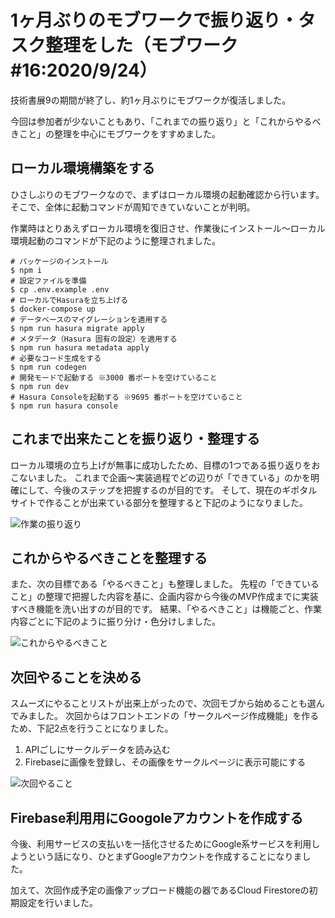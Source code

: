 # 1ヶ月ぶりのモブワークで振り返り・タスク整理をした（モブワーク#16:2020/9/24）

技術書展9の期間が終了し、約1ヶ月ぶりにモブワークが復活しました。

今回は参加者が少ないこともあり、「これまでの振り返り」と「これからやるべきこと」の整理を中心にモブワークをすすめました。

## ローカル環境構築をする

ひさしぶりのモブワークなので、まずはローカル環境の起動確認から行います。そこで、全体に起動コマンドが周知できていないことが判明。  

作業時はとりあえずローカル環境を復旧させ、作業後にインストール〜ローカル環境起動のコマンドが下記のように整理されました。

```
# パッケージのインストール
$ npm i
# 設定ファイルを準備
$ cp .env.example .env
# ローカルでHasuraを立ち上げる
$ docker-compose up
# データベースのマイグレーションを適用する
$ npm run hasura migrate apply
# メタデータ（Hasura 固有の設定）を適用する
$ npm run hasura metadata apply
# 必要なコード生成をする
$ npm run codegen
# 開発モードで起動する ※3000 番ポートを空けていること
$ npm run dev
# Hasura Consoleを起動する ※9695 番ポートを空けていること
$ npm run hasura console
```

## これまで出来たことを振り返り・整理する
ローカル環境の立ち上げが無事に成功したため、目標の1つである振り返りをおこないました。
これまで企画〜実装過程でどの辺りが「できている」のかを明確にして、今後のステップを把握するのが目的です。
そして、現在のギポタルサイトで作ることが出来ている部分を整理すると下記のようになりました。

![作業の振り返り](chap-mob-0924/reflection.jpg?scale=0.4)


## これからやるべきことを整理する
また、次の目標である「やるべきこと」も整理しました。
先程の「できていること」の整理で把握した内容を基に、企画内容から今後のMVP作成までに実装すべき機能を洗い出すのが目的です。
結果、「やるべきこと」は機能ごと、作業内容ごとに下記のように振り分け・色分けしました。

![これからやるべきこと](chap-mob-0924/todo.jpg?scale=0.8)

## 次回やることを決める
スムーズにやることリストが出来上がったので、次回モブから始めることも選んでみました。
次回からはフロントエンドの「サークルページ作成機能」を作るため、下記2点を行うことになりました。

1. APIごしにサークルデータを読み込む
2. Firebaseに画像を登録し、その画像をサークルページに表示可能にする

![次回やること](chap-mob-0924/nextaction.jpg?scale=0.4)

## Firebase利用用にGoogoleアカウントを作成する

今後、利用サービスの支払いを一括化させるためにGoogle系サービスを利用しようという話になり、ひとまずGoogleアカウントを作成することになりました。

加えて、次回作成予定の画像アップロード機能の器であるCloud Firestoreの初期設定を行いました。